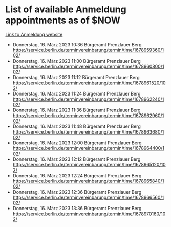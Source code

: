 # List of available Anmeldung appointments as of $NOW
[Link to Anmeldung website](https://service.berlin.de/terminvereinbarung/termin/tag.php?termin=1&anliegen[]=120686&dienstleisterlist=122210,122217,327316,122219,327312,122227,327314,122231,327346,122243,327348,122254,122252,329742,122260,329745,122262,329748,122271,327278,122273,327274,122277,327276,330436,122280,327294,122282,327290,122284,327292,122291,327270,122285,327266,122286,327264,122296,327268,150230,329760,122297,327286,122294,327284,122312,329763,122314,329775,122304,327330,122311,327334,122309,327332,317869,122281,327352,122279,329772,122283,122276,327324,122274,327326,122267,329766,122246,327318,122251,327320,122257,327322,122208,327298,122226,327300&herkunft=http%3A%2F%2Fservice.berlin.de%2Fdienstleistung%2F120686%2F)
- Donnerstag, 16. März 2023 10:36 Bürgeramt Prenzlauer Berg https://service.berlin.de/terminvereinbarung/termin/time/1678959360/102/
- Donnerstag, 16. März 2023 11:00 Bürgeramt Prenzlauer Berg https://service.berlin.de/terminvereinbarung/termin/time/1678960800/102/
- Donnerstag, 16. März 2023 11:12 Bürgeramt Prenzlauer Berg https://service.berlin.de/terminvereinbarung/termin/time/1678961520/102/
- Donnerstag, 16. März 2023 11:24 Bürgeramt Prenzlauer Berg https://service.berlin.de/terminvereinbarung/termin/time/1678962240/102/
- Donnerstag, 16. März 2023 11:36 Bürgeramt Prenzlauer Berg https://service.berlin.de/terminvereinbarung/termin/time/1678962960/102/
- Donnerstag, 16. März 2023 11:48 Bürgeramt Prenzlauer Berg https://service.berlin.de/terminvereinbarung/termin/time/1678963680/102/
- Donnerstag, 16. März 2023 12:00 Bürgeramt Prenzlauer Berg https://service.berlin.de/terminvereinbarung/termin/time/1678964400/102/
- Donnerstag, 16. März 2023 12:12 Bürgeramt Prenzlauer Berg https://service.berlin.de/terminvereinbarung/termin/time/1678965120/102/
- Donnerstag, 16. März 2023 12:24 Bürgeramt Prenzlauer Berg https://service.berlin.de/terminvereinbarung/termin/time/1678965840/102/
- Donnerstag, 16. März 2023 12:36 Bürgeramt Prenzlauer Berg https://service.berlin.de/terminvereinbarung/termin/time/1678966560/102/
- Donnerstag, 16. März 2023 13:36 Bürgeramt Prenzlauer Berg https://service.berlin.de/terminvereinbarung/termin/time/1678970160/102/
